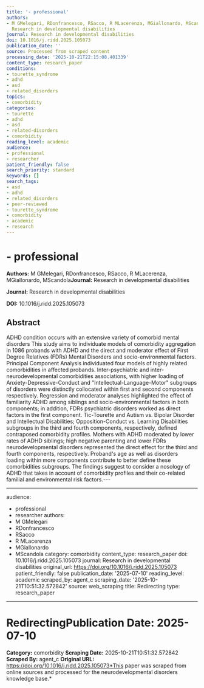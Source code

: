 ```yaml
---
title: '- professional'
authors:
- M GMelegari, RDonfrancesco, RSacco, R MLacerenza, MGiallonardo, MScandola**Journal:**
  Research in developmental disabilities
journal: Research in developmental disabilities
doi: 10.1016/j.ridd.2025.105073
publication_date: ''
source: Processed from scraped content
processing_date: '2025-10-21T22:15:08.401339'
content_type: research_paper
conditions:
- tourette_syndrome
- adhd
- asd
- related_disorders
topics:
- comorbidity
categories:
- tourette
- adhd
- asd
- related-disorders
- comorbidity
reading_level: academic
audience:
- professional
- researcher
patient_friendly: false
search_priority: standard
keywords: []
search_tags:
- asd
- adhd
- related_disorders
- peer-reviewed
- tourette_syndrome
- comorbidity
- academic
- research
---
```


# - professional

**Authors:** M GMelegari, RDonfrancesco, RSacco, R MLacerenza, MGiallonardo, MScandola**Journal:** Research in developmental disabilities

**Journal:** Research in developmental disabilities

**DOI:** 10.1016/j.ridd.2025.105073

## Abstract

ADHD condition occurs with an extensive variety of comorbid mental disorders This study aims to individuate models of comorbidity aggregation in 1086 probands with ADHD and the direct and moderator effect of First Degree Relatives (FDRs) Mental Disorders and socio-environmental factors. Principal Component Analysis individuated four models of highly related comorbidities in affected probands. Inter-psychiatric and inter-neurodevelopmental comorbidities associations, with higher loading of Anxiety-Depressive-Conduct and "Intellectual-Language-Motor" subgroups of disorders were distinctly collocated within first and second components respectively. Regression and moderator analyses highlighted the effect of familiarity ADHD among siblings and socio-environmental factors in both components; in addition, FDRs psychiatric disorders worked as direct factors in the first component. Tic-Tourette and Autism vs. Bipolar Disorder and Intellectual Disabilities; Opposition-Conduct vs. Learning Disabilities subgroups in the third and fourth components, respectively, defined contraposed comorbidity profiles. Mothers with ADHD moderated by lower rates of ADHD siblings; high negative parenting and lower FDRs neurodevelopmental disorders represented the direct effect for the third and fourth components, respectively. Proband's age as well as disorders loading within more components contribute to better define these comorbidities subgroups. The findings suggest to consider a nosology of ADHD that takes in account of comorbidity profiles and their co-related familial and environmental risk factors.---

---
audience:
- professional
- researcher
authors:
- M GMelegari
- RDonfrancesco
- RSacco
- R MLacerenza
- MGiallonardo
- MScandola
category: comorbidity
content_type: research_paper
doi: 10.1016/j.ridd.2025.105073
journal: Research in developmental disabilities
original_url: https://doi.org/10.1016/j.ridd.2025.105073
patient_friendly: false
publication_date: '2025-07-10'
reading_level: academic
scraped_by: agent_c
scraping_date: '2025-10-21T10:51:32.572842'
source: web_scraping
title: Redirecting
type: research_paper
---
# Redirecting**Publication Date:** 2025-07-10
**Category:** comorbidity
**Scraping Date:** 2025-10-21T10:51:32.572842
**Scraped By:** agent_c
**Original URL:** https://doi.org/10.1016/j.ridd.2025.105073*This paper was scraped from online sources and processed for the neurodevelopmental disorders knowledge base.*
